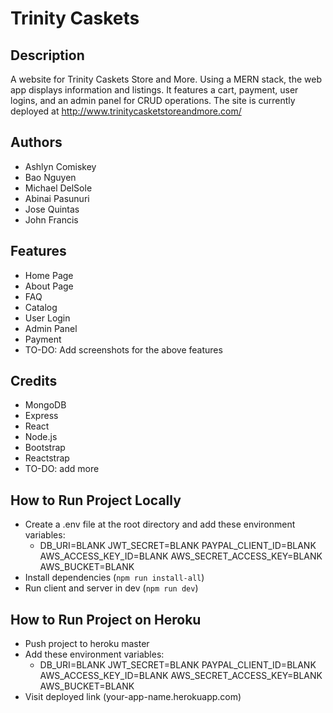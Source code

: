 # Trinity Caskets
## Description
A website for Trinity Caskets Store and More. Using a MERN stack, the web app displays information and listings. It features a cart, payment, user logins, and an admin panel for CRUD operations. The site is currently deployed at http://www.trinitycasketstoreandmore.com/

## Authors
- Ashlyn Comiskey
- Bao Nguyen
- Michael DelSole
- Abinai Pasunuri
- Jose Quintas
- John Francis

## Features
- Home Page
- About Page
- FAQ
- Catalog
- User Login
- Admin Panel
- Payment
- TO-DO: Add screenshots for the above features

## Credits
- MongoDB
- Express
- React
- Node.js
- Bootstrap
- Reactstrap
- TO-DO: add more

## How to Run Project Locally
- Create a .env file at the root directory and add these environment variables:
  - DB_URI=BLANK
JWT_SECRET=BLANK
PAYPAL_CLIENT_ID=BLANK
AWS_ACCESS_KEY_ID=BLANK
AWS_SECRET_ACCESS_KEY=BLANK
AWS_BUCKET=BLANK
- Install dependencies (`npm run install-all`)
- Run client and server in dev (`npm run dev`)

## How to Run Project on Heroku
- Push project to heroku master
- Add these environment variables:
  - DB_URI=BLANK
    JWT_SECRET=BLANK
    PAYPAL_CLIENT_ID=BLANK
    AWS_ACCESS_KEY_ID=BLANK
    AWS_SECRET_ACCESS_KEY=BLANK
    AWS_BUCKET=BLANK
- Visit deployed link (your-app-name.herokuapp.com)